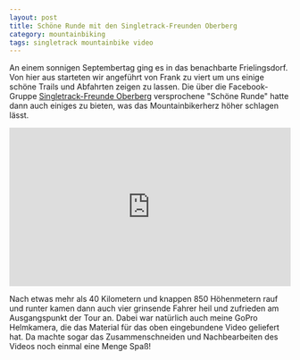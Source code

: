 ```yaml
---
layout: post
title: Schöne Runde mit den Singletrack-Freunden Oberberg
category: mountainbiking
tags: singletrack mountainbike video
---
```


An einem sonnigen Septembertag ging es in das benachbarte Frielingsdorf. Von hier aus starteten wir angeführt von Frank zu viert um uns einige schöne Trails und Abfahrten zeigen zu lassen. Die über die Facebook-Gruppe [Singletrack-Freunde Oberberg](https://www.facebook.com/groups/136825066347392/) versprochene "Schöne Runde" hatte dann auch einiges zu bieten, was das Mountainbikerherz höher schlagen lässt.

<div class="vimeo"><div style="padding:56.25% 0 0 0;position:relative;"><iframe src="https://player.vimeo.com/video/50019985" style="position:absolute;top:0;left:0;width:100%;height:100%;" frameborder="0" allow="autoplay; fullscreen" allowfullscreen></iframe></div><script src="https://player.vimeo.com/api/player.js"></script></div>

Nach etwas mehr als 40 Kilometern und knappen 850 Höhenmetern rauf und runter kamen dann auch vier grinsende Fahrer heil und zufrieden am Ausgangspunkt der Tour an. Dabei war natürlich auch meine GoPro Helmkamera, die das Material für das oben eingebundene Video geliefert hat. Da machte sogar das Zusammenschneiden und Nachbearbeiten des Videos noch einmal eine Menge Spaß!
